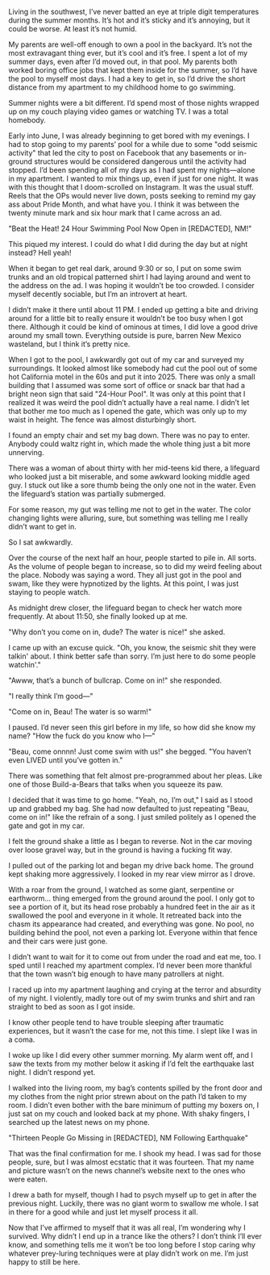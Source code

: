 Living in the southwest, I’ve never batted an eye at triple digit temperatures during the summer months. It’s hot and it’s sticky and it’s annoying, but it could be worse. At least it’s not humid.

My parents are well-off enough to own a pool in the backyard. It’s not the most extravagant thing ever, but it’s cool and it’s free. I spent a lot of my summer days, even after I’d moved out, in that pool. My parents both worked boring office jobs that kept them inside for the summer, so I’d have the pool to myself most days. I had a key to get in, so I’d drive the short distance from my apartment to my childhood home to go swimming. 

Summer nights were a bit different. I’d spend most of those nights wrapped up on my couch playing video games or watching TV. I was a total homebody. 

Early into June, I was already beginning to get bored with my evenings. I had to stop going to my parents’ pool for a while due to some "odd seismic activity" that led the city to post on Facebook that any basements or in-ground structures would be considered dangerous until the activity had stopped. I’d been spending all of my days as I had spent my nights—alone in my apartment. I wanted to mix things up, even if just for one night. It was with this thought that I doom-scrolled on Instagram. It was the usual stuff. Reels that the OPs would never live down, posts seeking to remind my gay ass about Pride Month, and what have you. I think it was between the twenty minute mark and six hour mark that I came across an ad.

"Beat the Heat! 24 Hour Swimming Pool Now Open in [REDACTED], NM!"

This piqued my interest. I could do what I did during the day but at night instead? Hell yeah! 

When it began to get real dark, around 9:30 or so, I put on some swim trunks and an old tropical patterned shirt I had laying around and went to the address on the ad. I was hoping it wouldn’t be too crowded. I consider myself decently sociable, but I’m an introvert at heart.

I didn’t make it there until about 11 PM. I ended up getting a bite and driving around for a little bit to really ensure it wouldn’t be too busy when I got there. Although it could be kind of ominous at times, I did love a good drive around my small town. Everything outside is pure, barren New Mexico wasteland, but I think it’s pretty nice.

When I got to the pool, I awkwardly got out of my car and surveyed my surroundings. It looked almost like somebody had cut the pool out of some hot California motel in the 60s and put it into 2025. There was only a small building that I assumed was some sort of office or snack bar that had a bright neon sign that said "24-Hour Pool". It was only at this point that I realized it was weird the pool didn’t actually have a real name. I didn’t let that bother me too much as I opened the gate, which was only up to my waist in height. The fence was almost disturbingly short.

I found an empty chair and set my bag down. There was no pay to enter. Anybody could waltz right in, which made the whole thing just a bit more unnerving. 

There was a woman of about thirty with her mid-teens kid there, a lifeguard who looked just a bit miserable, and some awkward looking middle aged guy. I stuck out like a sore thumb being the only one not in the water. Even the lifeguard’s station was partially submerged. 

For some reason, my gut was telling me not to get in the water. The color changing lights were alluring, sure, but something was telling me I really didn’t want to get in.

So I sat awkwardly.

Over the course of the next half an hour, people started to pile in. All sorts. As the volume of people began to increase, so to did my weird feeling about the place. Nobody was saying a word. They all just got in the pool and swam, like they were hypnotized by the lights. At this point, I was just staying to people watch.

As midnight drew closer, the lifeguard began to check her watch more frequently. At about 11:50, she finally looked up at me.

"Why don’t you come on in, dude? The water is nice!" she asked.

I came up with an excuse quick. "Oh, you know, the seismic shit they were talkin' about. I think better safe than sorry. I’m just here to do some people watchin'."

"Awww, that’s a bunch of bullcrap. Come on in!" she responded.

"I really think I’m good—"

"Come on in, Beau! The water is so warm!"

I paused. I’d never seen this girl before in my life, so how did she know my name? "How the fuck do you know who I—"

"Beau, come onnnn! Just come swim with us!" she begged. "You haven’t even LIVED until you’ve gotten in."

There was something that felt almost pre-programmed about her pleas. Like one of those Build-a-Bears that talks when you squeeze its paw. 

I decided that it was time to go home. "Yeah, no, I’m out," I said as I stood up and grabbed my bag. She had now defaulted to just repeating "Beau, come on in!" like the refrain of a song. I just smiled politely as I opened the gate and got in my car. 

I felt the ground shake a little as I began to reverse. Not in the car moving over loose gravel way, but in the ground is having a fucking fit way.

I pulled out of the parking lot and began my drive back home. The ground kept shaking more aggressively. I looked in my rear view mirror as I drove.

With a roar from the ground, I watched as some giant, serpentine or earthworm… thing emerged from the ground around the pool. I only got to see a portion of it, but its head rose probably a hundred feet in the air as it swallowed the pool and everyone in it whole. It retreated back into the chasm its appearance had created, and everything was gone. No pool, no building behind the pool, not even a parking lot. Everyone within that fence and their cars were just gone. 

I didn’t want to wait for it to come out from under the road and eat me, too. I sped until I reached my apartment complex. I’d never been more thankful that the town wasn’t big enough to have many patrollers at night.

I raced up into my apartment laughing and crying at the terror and absurdity of my night. I violently, madly tore out of my swim trunks and shirt and ran straight to bed as soon as I got inside.

I know other people tend to have trouble sleeping after traumatic experiences, but it wasn’t the case for me, not this time. I slept like I was in a coma. 

I woke up like I did every other summer morning. My alarm went off, and I saw the texts from my mother below it asking if I’d felt the earthquake last night. I didn’t respond yet.

I walked into the living room, my bag’s contents spilled by the front door and my clothes from the night prior strewn about on the path I’d taken to my room. I didn’t even bother with the bare minimum of putting my boxers on, I just sat on my couch and looked back at my phone. With shaky fingers, I searched up the latest news on my phone.

"Thirteen People Go Missing in [REDACTED], NM Following Earthquake"

That was the final confirmation for me. I shook my head. I was sad for those people, sure, but I was almost ecstatic that it was fourteen. That my name and picture wasn’t on the news channel’s website next to the ones who were eaten.

I drew a bath for myself, though I had to psych myself up to get in after the previous night. Luckily, there was no giant worm to swallow me whole. I sat in there for a good while and just let myself process it all.

Now that I’ve affirmed to myself that it was all real, I’m wondering why I survived. Why didn’t I end up in a trance like the others? I don’t think I’ll ever know, and something tells me it won’t be too long before I stop caring why whatever prey-luring techniques were at play didn’t work on me. I’m just happy to still be here.